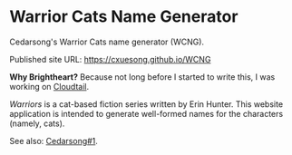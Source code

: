 # Warrior Cats Name Generator
Cedarsong's Warrior Cats name generator (WCNG).

Published site URL: https://cxuesong.github.io/WCNG

**Why Brightheart?** Because not long before I started to write this, I was working on [Cloudtail](https://github.com/CXuesong/Cedarsong/tree/master/Cloudtail).

_Warriors_ is a cat-based fiction series written by Erin Hunter. This website application is intended to generate well-formed names for the characters (namely, cats).

See also: [Cedarsong#1](https://github.com/CXuesong/Cedarsong/issues/1).